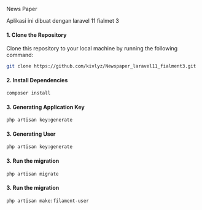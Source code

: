 News Paper

Aplikasi ini dibuat dengan laravel 11 fialmet 3

#### 1. Clone the Repository

Clone this repository to your local machine by running the following command:

```bash
git clone https://github.com/kivlyz/Newspaper_laravel11_fialment3.git
```

#### 2. Install Dependencies

```bash
composer install
```

#### 3. Generating Application Key

```bash
php artisan key:generate
```

#### 3. Generating User

```bash
php artisan key:generate
```

#### 3. Run the migration

```bash
php artisan migrate
```

#### 3. Run the migration

```bash
php artisan make:filament-user
```
